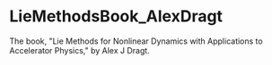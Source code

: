 # LieMethodsBook_AlexDragt
The book, "Lie Methods for Nonlinear Dynamics with Applications to Accelerator Physics," by Alex J Dragt.
